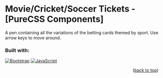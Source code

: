 <!-- TOP OF THE PAGE LINK -->
<a id="readme-top"></a>

# Movie/Cricket/Soccer Tickets - [PureCSS Components]

A pen containing all the variations of the betting cards themed by sport. Use arrow keys to move around.

### Built with:
[![Bootstrap][Bootstrap.css]][Bootstrap-url] [![JavaScript][Javascript.js]][Javascript-url]

<p align="right">(<a href="#readme-top">back to top</a>)</p>

<!-- MARKDOWN LINKS & IMAGES -->
<!-- https://www.markdownguide.org/basic-syntax/#reference-style-links -->
[Bootstrap.css]: https://img.shields.io/badge/Bootstrap-7952B3?style=for-the-badge&logo=bootstrap&logoColor=FFFFFF
[Bootstrap-url]: https://getbootstrap.com/
[Javascript.js]: https://img.shields.io/badge/Javascript-F7DF1E?style=for-the-badge&logo=javascript&logoColor=383936
[Javascript-url]: https://ecma-international.org/publications-and-standards/standards/ecma-262/
